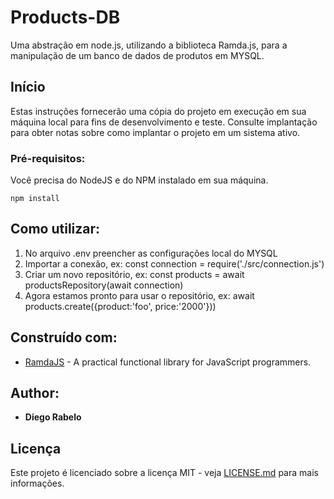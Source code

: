 # Products-DB

Uma abstração em node.js, utilizando a biblioteca Ramda.js, para a manipulação de um banco de dados de produtos em MYSQL.

## Início

Estas instruções fornecerão uma cópia do projeto em execução em sua máquina local para fins de desenvolvimento e teste. Consulte implantação para obter notas sobre como implantar o projeto em um sistema ativo.

### Pré-requisitos:

Você precisa do NodeJS e do NPM instalado em sua máquina.

```
npm install
```

## Como utilizar:

1. No arquivo .env preencher as configurações local do MYSQL
2. Importar a conexão, ex: const connection = require('./src/connection.js')
3. Criar um novo repositório, ex: const products = await productsRepository(await connection)
4. Agora estamos pronto para usar o repositório, ex:  await products.create({product:'foo', price:'2000'}))


## Construído com:

- [RamdaJS](https://ramdajs.com/) - A practical functional library for JavaScript programmers.

## Author:

- **Diego Rabelo**

## Licença

Este projeto é licenciado sobre a licença MIT - veja [LICENSE.md](LICENSE.md) para mais informações.
